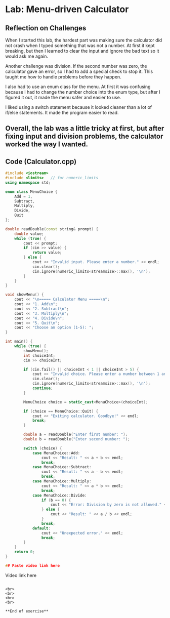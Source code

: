 # Lab: Menu-driven Calculator
## Reflection on Challenges

When I started this lab, the hardest part was making sure the calculator did not crash when I typed something that was not a number. At first it kept breaking, but then I learned to clear the input and ignore the bad text so it would ask me again.

Another challenge was division. If the second number was zero, the calculator gave an error, so I had to add a special check to stop it. This taught me how to handle problems before they happen.

I also had to use an enum class for the menu. At first it was confusing because I had to change the number choice into the enum type, but after I figured it out, it made the menu safer and easier to use.

I liked using a switch statement because it looked cleaner than a lot of if/else statements. It made the program easier to read.

Overall, the lab was a little tricky at first, but after fixing input and division problems, the calculator worked the way I wanted.
---

## Code (Calculator.cpp)

```cpp
#include <iostream>
#include <limits>   // for numeric_limits
using namespace std;

enum class MenuChoice {
    Add = 1,
    Subtract,
    Multiply,
    Divide,
    Quit
};

double readDouble(const string& prompt) {
    double value;
    while (true) {
        cout << prompt;
        if (cin >> value) {
            return value;
        } else {
            cout << "Invalid input. Please enter a number." << endl;
            cin.clear();
            cin.ignore(numeric_limits<streamsize>::max(), '\n');
        }
    }
}

void showMenu() {
    cout << "\n===== Calculator Menu =====\n";
    cout << "1. Add\n";
    cout << "2. Subtract\n";
    cout << "3. Multiply\n";
    cout << "4. Divide\n";
    cout << "5. Quit\n";
    cout << "Choose an option (1-5): ";
}

int main() {
    while (true) {
        showMenu();
        int choiceInt;
        cin >> choiceInt;

        if (cin.fail() || choiceInt < 1 || choiceInt > 5) {
            cout << "Invalid choice. Please enter a number between 1 and 5.\n";
            cin.clear();
            cin.ignore(numeric_limits<streamsize>::max(), '\n');
            continue;
        }

        MenuChoice choice = static_cast<MenuChoice>(choiceInt);

        if (choice == MenuChoice::Quit) {
            cout << "Exiting calculator. Goodbye!" << endl;
            break;
        }

        double a = readDouble("Enter first number: ");
        double b = readDouble("Enter second number: ");

        switch (choice) {
            case MenuChoice::Add:
                cout << "Result: " << a + b << endl;
                break;
            case MenuChoice::Subtract:
                cout << "Result: " << a - b << endl;
                break;
            case MenuChoice::Multiply:
                cout << "Result: " << a * b << endl;
                break;
            case MenuChoice::Divide:
                if (b == 0) {
                    cout << "Error: Division by zero is not allowed." << endl;
                } else {
                    cout << "Result: " << a / b << endl;
                }
                break;
            default:
                cout << "Unexpected error." << endl;
                break;
        }
    }
    return 0;
}

## Paste video link here

```
Video link here
```

<br>
<br>
<br>
<br>

**End of exercise**
